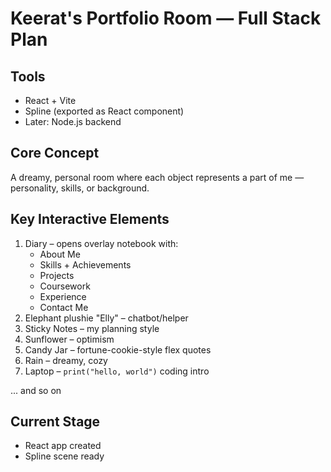 # Keerat's Portfolio Room — Full Stack Plan

## Tools
- React + Vite
- Spline (exported as React component)
- Later: Node.js backend

## Core Concept
A dreamy, personal room where each object represents a part of me — personality, skills, or background.

## Key Interactive Elements
1. Diary – opens overlay notebook with:
   - About Me
   - Skills + Achievements
   - Projects
   - Coursework
   - Experience
   - Contact Me
2. Elephant plushie "Elly" – chatbot/helper
3. Sticky Notes – my planning style
4. Sunflower – optimism
5. Candy Jar – fortune-cookie-style flex quotes
6. Rain – dreamy, cozy
7. Laptop – `print("hello, world")` coding intro

... and so on

## Current Stage
- React app created
- Spline scene ready
